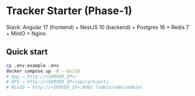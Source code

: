 # Tracker Starter (Phase‑1)

Stack: Angular 17 (frontend) + NestJS 10 (backend) + Postgres 16 + Redis 7 + MinIO + Nginx.

## Quick start
```bash
cp .env.example .env
docker compose up -d --build
# App → http://<SERVER_IP>/
# API → http://<SERVER_IP>/api/projects
# MinIO → http://<SERVER_IP>:9001 (admin/adminadmin)
```
